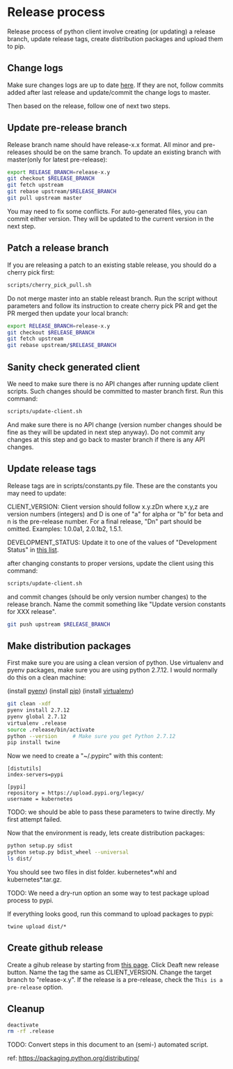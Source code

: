 # Release process

Release process of python client involve creating (or updating) a release
branch, update release tags, create distribution packages and upload them to
pip.

## Change logs
Make sure changes logs are up to date [here](https://github.com/kubernetes-incubator/client-python/blob/master/CHANGELOG.md).
If they are not, follow commits added after last release and update/commit
the change logs to master.

Then based on the release, follow one of next two steps.

## Update pre-release branch

Release branch name should have release-x.x format. All minor and pre-releases
should be on the same branch. To update an existing branch with master(only for
latest pre-release):

```bash
export RELEASE_BRANCH=release-x.y
git checkout $RELEASE_BRANCH
git fetch upstream
git rebase upstream/$RELEASE_BRANCH
git pull upstream master
```

You may need to fix some conflicts. For auto-generated files, you can commit
either version. They will be updated to the current version in the next step.

## Patch a release branch

If you are releasing a patch to an existing stable release, you should do a
cherry pick first:

```bash
scripts/cherry_pick_pull.sh
```

Do not merge master into an stable releast branch. Run the script without 
parameters and follow its instruction to create cherry pick PR and get the 
PR merged then update your local branch:

```bash
export RELEASE_BRANCH=release-x.y
git checkout $RELEASE_BRANCH
git fetch upstream
git rebase upstream/$RELEASE_BRANCH
```

## Sanity check generated client
We need to make sure there is no API changes after running update client
scripts. Such changes should be committed to master branch first. Run this
command:

```bash
scripts/update-client.sh
```

And make sure there is no API change (version number changes should be fine
as they will be updated in next step anyway). Do not commit any changes at
this step and go back to master branch if there is any API changes.

## Update release tags

Release tags are in scripts/constants.py file. These are the constants you may
need to update:

CLIENT_VERSION: Client version should follow x.y.zDn where x,y,z are version
numbers (integers) and D is one of "a" for alpha or "b" for beta and n is the
pre-release number. For a final release, "Dn" part should be omitted. Examples:
1.0.0a1, 2.0.1b2, 1.5.1.

DEVELOPMENT_STATUS: Update it to one of the values of "Development Status"
in [this list](https://pypi.python.org/pypi?%3Aaction=list_classifiers).

after changing constants to proper versions, update the client using this
command:

```bash
scripts/update-client.sh
```

and commit changes (should be only version number changes) to the release branch.
Name the commit something like "Update version constants for XXX release".

```bash
git push upstream $RELEASE_BRANCH
```

## Make distribution packages
First make sure you are using a clean version of python. Use virtualenv and
pyenv packages, make sure you are using python 2.7.12. I would normally do this
on a clean machine:

(install [pyenv](https://github.com/yyuu/pyenv#installation))
(install [pip](https://pip.pypa.io/en/stable/installing/))
(install [virtualenv](https://virtualenv.pypa.io/en/stable/installation/))

```bash
git clean -xdf
pyenv install 2.7.12
pyenv global 2.7.12
virtualenv .release
source .release/bin/activate
python --version     # Make sure you get Python 2.7.12
pip install twine
```

Now we need to create a "~/.pypirc" with this content:

```
[distutils]
index-servers=pypi

[pypi]
repository = https://upload.pypi.org/legacy/
username = kubernetes
```

TODO: we should be able to pass these parameters to twine directly. My first attempt failed.

Now that the environment is ready, lets create distribution packages:

```bash
python setup.py sdist
python setup.py bdist_wheel --universal
ls dist/
```

You should see two files in dist folder. kubernetes\*.whl and kubernetes\*.tar.gz.

TODO: We need a dry-run option an some way to test package upload process to pypi.

If everything looks good, run this command to upload packages to pypi:

```
twine upload dist/*
```

## Create github release

Create a gihub release by starting from
[this page](https://github.com/kubernetes-incubator/client-python/releases).
Click Deaft new release button. Name the tag the same as CLIENT_VERSION. Change
the target branch to "release-x.y". If the release is a pre-release, check the
`This is a pre-release` option.


## Cleanup

```bash
deactivate
rm -rf .release
```

TODO: Convert steps in this document to an (semi-) automated script.


ref: https://packaging.python.org/distributing/
